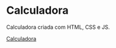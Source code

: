 # Calculadora
Calculadora criada com HTML, CSS e JS.

<a href="https://betorfm.github.io/Calculadora/">Calculadora</a>
